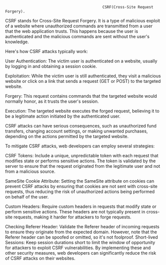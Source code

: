 
                                                CSRF(Cross-Site Request Forgery).
                                                
CSRF stands for Cross-Site Request Forgery. It is a type of malicious exploit of a website where unauthorized commands are transmitted from a user that the web application trusts. This happens because the user is authenticated and the malicious commands are sent without the user's knowledge.

Here's how CSRF attacks typically work:

User Authentication: The victim user is authenticated on a website, usually by logging in and obtaining a session cookie.

Exploitation: While the victim user is still authenticated, they visit a malicious website or click on a link that sends a request (GET or POST) to the targeted website.

Forgery: This request contains commands that the targeted website would normally honor, as it trusts the user's session.

Execution: The targeted website executes the forged request, believing it to be a legitimate action initiated by the authenticated user.

CSRF attacks can have serious consequences, such as unauthorized fund transfers, changing account settings, or making unwanted purchases, depending on the actions permitted by the targeted website.

To mitigate CSRF attacks, web developers can employ several strategies:

CSRF Tokens: Include a unique, unpredictable token with each request that modifies state or performs sensitive actions. The token is validated by the server to ensure that the request originated from the legitimate user and not from a malicious source.

SameSite Cookie Attribute: Setting the SameSite attribute on cookies can prevent CSRF attacks by ensuring that cookies are not sent with cross-site requests, thus reducing the risk of unauthorized actions being performed on behalf of the user.

Custom Headers: Require custom headers in requests that modify state or perform sensitive actions. These headers are not typically present in cross-site requests, making it harder for attackers to forge requests.

Checking Referer Header: Validate the Referer header of incoming requests to ensure they originate from the expected domain. However, note that the Referer header can be spoofed or omitted, so it's not foolproof.
Short-lived Sessions: Keep session durations short to limit the window of opportunity for attackers to exploit CSRF vulnerabilities.
By implementing these and other security measures, web developers can significantly reduce the risk of CSRF attacks on their websites.
